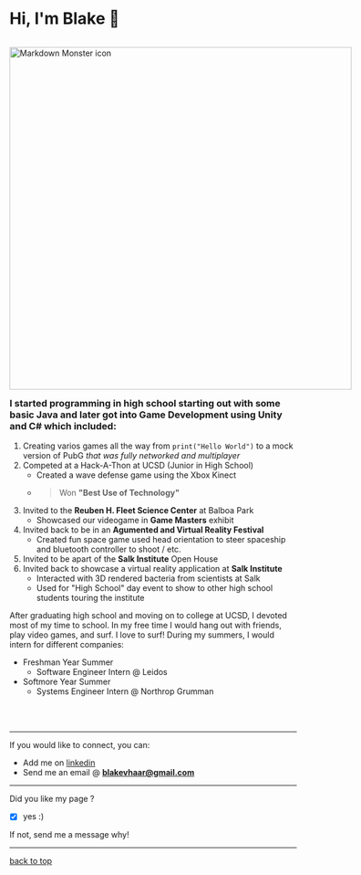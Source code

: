 # **Hi, I'm Blake** 👋


<p style="float: left;padding-right: 30px;"><img src="IMG_3392.PNG" alt="Markdown Monster icon" style="" height="600px"/></p>

### I started programming in high school starting out with some basic Java and later got into Game Development using Unity and C# which included: 



1. Creating varios games all the way from `print("Hello World")` to a mock version of PubG *that was fully networked and multiplayer*
2. Competed at a Hack-A-Thon at UCSD (Junior in High School)
     - Created a wave defense game using the Xbox Kinect
     - >Won **"Best Use of Technology"**
3. Invited to the **Reuben H. Fleet Science Center** at Balboa Park 
     - Showcased our videogame in **Game Masters** exhibit
4. Invited back to be in an **Agumented and Virtual Reality Festival**
     - Created fun space game used head orientation to steer spaceship and bluetooth controller to shoot / etc.
5. Invited to be apart of the **Salk Institute** Open House
6. Invited back to showcase a virtual reality application at **Salk Institute**
     - Interacted with 3D rendered bacteria from scientists at Salk
     - Used for "High School" day event to show to other high school students touring the institute 

After graduating high school and moving on to college at UCSD, I devoted most of my time to school. In my free time I would hang out with friends, play video games, and surf. I love to surf! During my summers, I would intern for different companies: 
- Freshman Year Summer 
  - Software Engineer Intern @ Leidos
- Softmore Year Summer
  - Systems Engineer Intern @ Northrop Grumman



<br>
<br>



<hr>

If you would like to connect, you can: 
- Add me on [linkedin](https://www.linkedin.com/in/blake-vonder-haar-b8952b179/)
- Send me an email @ **blakevhaar@gmail.com**

<hr>

Did you like my page ?
- [x] yes :)

If not, send me a message why!

<hr>

[back to top](index.md)


